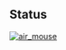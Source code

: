 ## Status

[![air_mouse](https://catalog.flipperzero.one/application/air_mouse/widget)](https://catalog.flipperzero.one/application/air_mouse/page)
